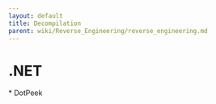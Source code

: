 ```yaml
---
layout: default
title: Decompilation
parent: wiki/Reverse_Engineering/reverse_engineering.md
---
```

<h1>.NET</h1>
* DotPeek
